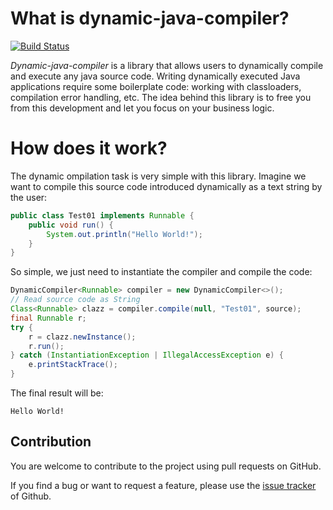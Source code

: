 # What is dynamic-java-compiler?
[![Build Status](https://github.com/raulgomis/dynamic-java-compiler/workflows/Build/badge.svg?branch=master)](https://travis-ci.org/raulgomis/dynamic-java-compiler)

_Dynamic-java-compiler_ is a library that allows users to dynamically compile and execute any java source code. Writing dynamically executed Java applications require some boilerplate code: working with classloaders, compilation error handling, etc. The idea behind this library is to free you from this development and let you focus on your business logic.

# How does it work?

The dynamic ompilation task is very simple with this library. Imagine we want to compile this source code introduced dynamically as a text string by the user:

```java
public class Test01 implements Runnable {
	public void run() {
		System.out.println("Hello World!");
	}
}
```

So simple, we just need to instantiate the compiler and compile the code:

```java
DynamicCompiler<Runnable> compiler = new DynamicCompiler<>();
// Read source code as String
Class<Runnable> clazz = compiler.compile(null, "Test01", source);
final Runnable r;
try {
    r = clazz.newInstance();
    r.run();
} catch (InstantiationException | IllegalAccessException e) {
    e.printStackTrace();
}
```

The final result will be:
```
Hello World!
```

        
## Contribution

You are welcome to contribute to the project using pull requests on GitHub.

If you find a bug or want to request a feature, please use the [issue tracker](https://github.com/raulgomis/dynamic-java-compiler/issues) of Github.
